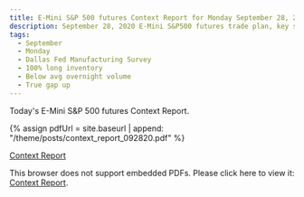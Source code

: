 ```yaml
---
title: E-Mini S&P 500 futures Context Report for Monday September 28, 2020
description: September 28, 2020 E-Mini S&P500 futures trade plan, key support and resistance zones, and volatility analysis.
tags:
  - September
  - Monday
  - Dallas Fed Manufacturing Survey 
  - 100% long inventory
  - Below avg overnight volume
  - True gap up
---
```


Today's E-Mini S&P 500 futures Context Report.

{% assign pdfUrl = site.baseurl | append: "/theme/posts/context_report_092820.pdf" %}

<a href="{{pdfUrl}}">Context Report</a>

<object data="{{pdfUrl}}" type="application/pdf" width="700px" height="700px">
    <p>This browser does not support embedded PDFs. Please click here to view it: <a href="{{pdfUrl}}">Context Report</a>.</p>
</object>

